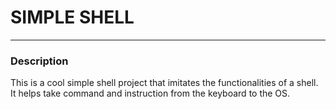 # SIMPLE SHELL


----------------
### Description
This is a cool simple shell project that imitates the functionalities of a shell. It helps take command and instruction from the keyboard to the OS.
